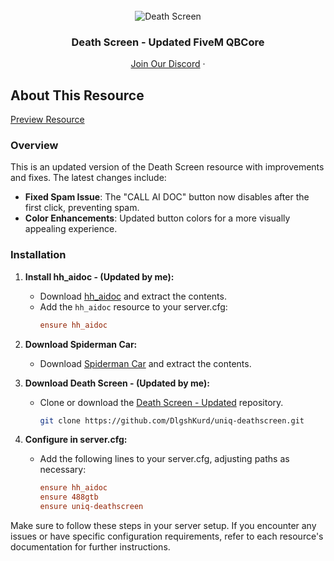 <div id="top"></div>

<br />
<div align="center">
  <img src="https://media.discordapp.net/attachments/1207783778639155301/1213984944536297472/5ec273c26c295800046c81e6.png?ex=65f77695&is=65e50195&hm=775fb4de183ff3c346486ae0a43585eb77685fbb79b3ae406dbeed3d1c3a3119&=&format=webp&quality=lossless&width=225&height=225" alt="Death Screen">

  <h3 align="center">Death Screen - Updated FiveM QBCore</h3>

  <p align="center">
    <a href="https://discord.gg/6sKVNEGGvm">Join Our Discord</a>
    ·
  </p>
</div>

## About This Resource

<a href="https://ibb.co/X82MyTJ">Preview Resource</a>

### Overview

This is an updated version of the Death Screen resource with improvements and fixes. The latest changes include:

- **Fixed Spam Issue**: The "CALL AI DOC" button now disables after the first click, preventing spam.
- **Color Enhancements**: Updated button colors for a more visually appealing experience.

### Installation

1. **Install hh_aidoc - (Updated by me):**
   - Download [hh_aidoc](https://cdn.discordapp.com/attachments/1207783778639155301/1213998548568506428/hh_aidoc.zip?ex=65f78340&is=65e50e40&hm=35a56dc265179c921f4d84d640e362ffbb20d2ba5e5a4c980846e1e25b242f74&) and extract the contents.
   - Add the `hh_aidoc` resource to your server.cfg:
     ```cfg
     ensure hh_aidoc
     ```

2. **Download Spiderman Car:**
   - Download [Spiderman Car](https://cdn.discordapp.com/attachments/1207783778639155301/1213991527726981170/488gtb.zip?ex=65f77cb7&is=65e507b7&hm=b9725150ab64a249a90a94ac19b683aa04616dedf03ce65917073dafc8caaa46&) and extract the contents.

3. **Download Death Screen - (Updated by me):**
   - Clone or download the [Death Screen - Updated](https://github.com/DlgshKurd/uniq-deathscreen.git) repository.
     ```bash
     git clone https://github.com/DlgshKurd/uniq-deathscreen.git
     ```

4. **Configure in server.cfg:**
   - Add the following lines to your server.cfg, adjusting paths as necessary:
     ```cfg
     ensure hh_aidoc
     ensure 488gtb
     ensure uniq-deathscreen 
     ```

Make sure to follow these steps in your server setup. If you encounter any issues or have specific configuration requirements, refer to each resource's documentation for further instructions.


